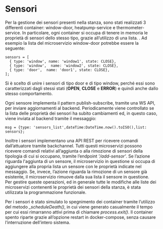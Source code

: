 # Sensori

Per la gestione dei sensori presenti nella stanza, sono stati realizzati 3 differenti container: window-door, heatpump-service e thermometer-service. In particolare, ogni container si occupa di tenere in memoria le proprietà di sensori dello stesso tipo, grazie all’utilizzo di una lista. . Ad esempio la lista del microservizio window-door potrebbe essere la seguente: 
```shell
sensors = [ 
  { type: 'window', name: 'window1', state: CLOSE},
  { type: 'window',  name: 'window2', state: CLOSE},
  { type: 'door',  name: 'door1', state: CLOSE},
]; 
```

Si è scelto di unire i sensori di tipo door e di tipo window, perché essi sono caratterizzati dagli stessi stati (**OPEN**, **CLOSE** e **ERROR**) e quindi anche dallo stesso comportamento. 

Ogni sensore implementa il pattern publish-subscribe, tramite una WS API, per inviare aggiornamenti al backend. Periodicamente viene controllato se la lista delle proprietà dei sensori ha subito cambiamenti ed, in questo caso, viene inviata al backend tramite il messaggio:
```shell
msg = {type: 'sensors_list',dateTime:DateTime.now().toISO(),list: sensors};
```

Inoltre i sensori implementano una API REST per ricevere comandi dall’attuatore tramite backchannel. Tutti questi microservizi possono ricevere comandi relativi all’aggiunta o alla rimozione di sensori della tipologia di cui si occupano, tramite l’endpoint *'/add-sensor'*. Se l’azione riguarda l'aggiunta di un sensore, il microservizio in questione si occupa di aggiungere alla propria lista un sensore con le proprietà indicate nel messaggio. Se, invece, l’azione riguarda la rimozione di un sensore già esistente, il microservizio rimuove dalla sua lista il sensore in questione.  \
Per gestire queste operazioni, ed in generale tutte le modifiche alle liste dei microservizi contenenti le proprietà dei sensori della stanza, è stata utilizzata la programmazione funzionale.

Per i sensori è stato simulato lo spegnimento dei container tramite l’utilizzo del metodo *_scheduleDeath()*, in cui viene generato casualmente il tempo per cui essi rimarranno attivi prima di chiamare *process.exit()*. Il container spento riparte grazie all’opzione restart in docker-compose, senza causare l’interruzione dell’intero sistema. 
